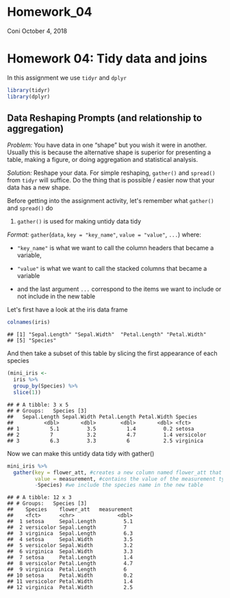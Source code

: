 Homework\_04
================
Coni
October 4, 2018

Homework 04: Tidy data and joins
================================

In this assignment we use `tidyr` and `dplyr`

``` r
library(tidyr)
library(dplyr)
```

Data Reshaping Prompts (and relationship to aggregation)
--------------------------------------------------------

*Problem:* You have data in one “shape” but you wish it were in another. Usually this is because the alternative shape is superior for presenting a table, making a figure, or doing aggregation and statistical analysis.

*Solution:* Reshape your data. For simple reshaping, `gather()` and `spread()` from `tidyr` will suffice. Do the thing that is possible / easier now that your data has a new shape.

Before getting into the assignment activity, let's remember what `gather()` and `spread()` do

1.  `gather()` is used for making untidy data tidy

*Format:* `gather`(`data`, `key = "key_name"`, `value = "value"`, `...`) where:

-   `"key_name"` is what we want to call the column headers that became a variable,

-   `"value"` is what we want to call the stacked columns that became a variable

-   and the last argument `...` correspond to the items we want to include or not include in the new table

Let's first have a look at the iris data frame

``` r
colnames(iris)
```

    ## [1] "Sepal.Length" "Sepal.Width"  "Petal.Length" "Petal.Width" 
    ## [5] "Species"

And then take a subset of this table by slicing the first appearance of each species

``` r
(mini_iris <-
  iris %>%
  group_by(Species) %>%
  slice(1))
```

    ## # A tibble: 3 x 5
    ## # Groups:   Species [3]
    ##   Sepal.Length Sepal.Width Petal.Length Petal.Width Species   
    ##          <dbl>       <dbl>        <dbl>       <dbl> <fct>     
    ## 1          5.1         3.5          1.4         0.2 setosa    
    ## 2          7           3.2          4.7         1.4 versicolor
    ## 3          6.3         3.3          6           2.5 virginica

Now we can make this untidy data tidy with gather()

``` r
mini_iris %>% 
  gather(key = flower_att, #creates a new column named flower_att that contains the measurement type
         value = measurement, #contains the value of the measurement type for each species
         -Species) #we include the species name in the new table
```

    ## # A tibble: 12 x 3
    ## # Groups:   Species [3]
    ##    Species    flower_att   measurement
    ##    <fct>      <chr>              <dbl>
    ##  1 setosa     Sepal.Length         5.1
    ##  2 versicolor Sepal.Length         7  
    ##  3 virginica  Sepal.Length         6.3
    ##  4 setosa     Sepal.Width          3.5
    ##  5 versicolor Sepal.Width          3.2
    ##  6 virginica  Sepal.Width          3.3
    ##  7 setosa     Petal.Length         1.4
    ##  8 versicolor Petal.Length         4.7
    ##  9 virginica  Petal.Length         6  
    ## 10 setosa     Petal.Width          0.2
    ## 11 versicolor Petal.Width          1.4
    ## 12 virginica  Petal.Width          2.5
